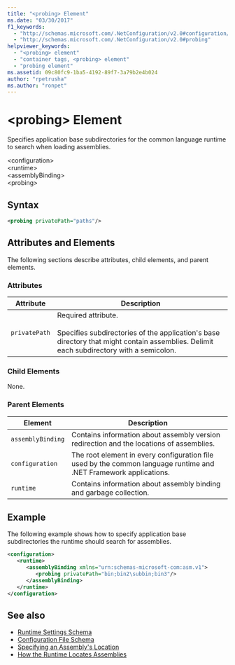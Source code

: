 ```yaml
---
title: "<probing> Element"
ms.date: "03/30/2017"
f1_keywords: 
  - "http://schemas.microsoft.com/.NetConfiguration/v2.0#configuration/runtime/assemblyBinding/probing"
  - "http://schemas.microsoft.com/.NetConfiguration/v2.0#probing"
helpviewer_keywords: 
  - "<probing> element"
  - "container tags, <probing> element"
  - "probing element"
ms.assetid: 09c80fc9-1ba5-4192-89f7-3a79b2e4b024
author: "rpetrusha"
ms.author: "ronpet"
---
```

# \<probing> Element
Specifies application base subdirectories for the common language runtime to search when loading assemblies.  
  
 \<configuration>  
\<runtime>  
\<assemblyBinding>  
\<probing>  
  
## Syntax  
  
```xml  
<probing privatePath="paths"/>  
```  
  
## Attributes and Elements  
 The following sections describe attributes, child elements, and parent elements.  
  
### Attributes  
  
|Attribute|Description|  
|---------------|-----------------|  
|`privatePath`|Required attribute.<br /><br /> Specifies subdirectories of the application's base directory that might contain assemblies. Delimit each subdirectory with a semicolon.|  
  
### Child Elements  
 None.  
  
### Parent Elements  
  
|Element|Description|  
|-------------|-----------------|  
|`assemblyBinding`|Contains information about assembly version redirection and the locations of assemblies.|  
|`configuration`|The root element in every configuration file used by the common language runtime and .NET Framework applications.|  
|`runtime`|Contains information about assembly binding and garbage collection.|  
  
## Example  
 The following example shows how to specify application base subdirectories the runtime should search for assemblies.  
  
```xml  
<configuration>  
   <runtime>  
      <assemblyBinding xmlns="urn:schemas-microsoft-com:asm.v1">  
         <probing privatePath="bin;bin2\subbin;bin3"/>  
      </assemblyBinding>  
   </runtime>  
</configuration>  
```  
  
## See also

- [Runtime Settings Schema](../../../../../docs/framework/configure-apps/file-schema/runtime/index.md)
- [Configuration File Schema](../../../../../docs/framework/configure-apps/file-schema/index.md)
- [Specifying an Assembly's Location](../../../../../docs/framework/configure-apps/specify-assembly-location.md)
- [How the Runtime Locates Assemblies](../../../../../docs/framework/deployment/how-the-runtime-locates-assemblies.md)
